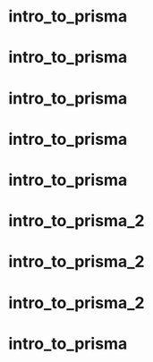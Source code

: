 # intro_to_prisma
# intro_to_prisma
# intro_to_prisma
# intro_to_prisma
# intro_to_prisma
# intro_to_prisma_2
# intro_to_prisma_2
# intro_to_prisma_2
# intro_to_prisma
